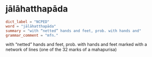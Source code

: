 # jālāhatthapāda

``` toml
dict_label = "NCPED"
word = "jālāhatthapāda"
summary = "with “netted” hands and feet, prob. with hands and"
grammar_comment = "mfn."
```

with “netted” hands and feet, prob. with hands and feet marked with a network of lines (one of the 32 marks of a mahapurisa)

